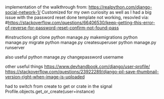 implementation of the walkthrough from: https://realpython.com/django-social-network-1/
Customized for my own curiosity as well as I had a big issue with the password reset done template not working, resovled via: #https://stackoverflow.com/questions/66406530/keep-getting-this-error-of-reverse-for-password-reset-confirm-not-found-pass

#instructions
git clone
python manage.py makemigrations
python manage.py migrate
python manage.py createsuperuser
python manage.py runserver


also useful
python manage.py changepassword username


other useful things
https://www.devhandbook.com/django/user-profile/
https://stackoverflow.com/questions/23922289/django-pil-save-thumbnail-version-right-when-image-is-uploaded

had to switch from create to get or crate in the signal
Profile.objects.get_or_create(user=instance)
